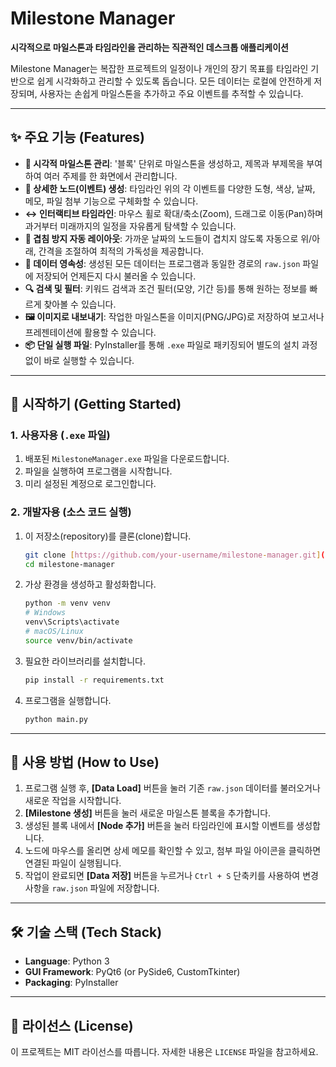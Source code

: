 # Milestone Manager

**시각적으로 마일스톤과 타임라인을 관리하는 직관적인 데스크톱 애플리케이션**

Milestone Manager는 복잡한 프로젝트의 일정이나 개인의 장기 목표를 타임라인 기반으로 쉽게 시각화하고 관리할 수 있도록 돕습니다. 모든 데이터는 로컬에 안전하게 저장되며, 사용자는 손쉽게 마일스톤을 추가하고 주요 이벤트를 추적할 수 있습니다.

---

## ✨ 주요 기능 (Features)

* **🎨 시각적 마일스톤 관리**: '블록' 단위로 마일스톤을 생성하고, 제목과 부제목을 부여하여 여러 주제를 한 화면에서 관리합니다.
* **📍 상세한 노드(이벤트) 생성**: 타임라인 위의 각 이벤트를 다양한 도형, 색상, 날짜, 메모, 파일 첨부 기능으로 구체화할 수 있습니다.
* **↔️ 인터랙티브 타임라인**: 마우스 휠로 확대/축소(Zoom), 드래그로 이동(Pan)하며 과거부터 미래까지의 일정을 자유롭게 탐색할 수 있습니다.
* **🤖 겹침 방지 자동 레이아웃**: 가까운 날짜의 노드들이 겹치지 않도록 자동으로 위/아래, 간격을 조절하여 최적의 가독성을 제공합니다.
* **💾 데이터 영속성**: 생성된 모든 데이터는 프로그램과 동일한 경로의 `raw.json` 파일에 저장되어 언제든지 다시 불러올 수 있습니다.
* **🔍 검색 및 필터**: 키워드 검색과 조건 필터(모양, 기간 등)를 통해 원하는 정보를 빠르게 찾아볼 수 있습니다.
* **🖼️ 이미지로 내보내기**: 작업한 마일스톤을 이미지(PNG/JPG)로 저장하여 보고서나 프레젠테이션에 활용할 수 있습니다.
* **📦 단일 실행 파일**: PyInstaller를 통해 `.exe` 파일로 패키징되어 별도의 설치 과정 없이 바로 실행할 수 있습니다.

---

## 🚀 시작하기 (Getting Started)

### 1. 사용자용 (`.exe` 파일)

1. 배포된 `MilestoneManager.exe` 파일을 다운로드합니다.
2. 파일을 실행하여 프로그램을 시작합니다.
3. 미리 설정된 계정으로 로그인합니다.

### 2. 개발자용 (소스 코드 실행)

1. 이 저장소(repository)를 클론(clone)합니다.
   ```bash
   git clone [https://github.com/your-username/milestone-manager.git](https://github.com/your-username/milestone-manager.git)
   cd milestone-manager
   ```
2. 가상 환경을 생성하고 활성화합니다.
   ```bash
   python -m venv venv
   # Windows
   venv\Scripts\activate
   # macOS/Linux
   source venv/bin/activate
   ```
3. 필요한 라이브러리를 설치합니다.
   ```bash
   pip install -r requirements.txt
   ```
4. 프로그램을 실행합니다.
   ```bash
   python main.py
   ```

---

## 📝 사용 방법 (How to Use)

1. 프로그램 실행 후, **[Data Load]** 버튼을 눌러 기존 `raw.json` 데이터를 불러오거나 새로운 작업을 시작합니다.
2. **[Milestone 생성]** 버튼을 눌러 새로운 마일스톤 블록을 추가합니다.
3. 생성된 블록 내에서 **[Node 추가]** 버튼을 눌러 타임라인에 표시할 이벤트를 생성합니다.
4. 노드에 마우스를 올리면 상세 메모를 확인할 수 있고, 첨부 파일 아이콘을 클릭하면 연결된 파일이 실행됩니다.
5. 작업이 완료되면 **[Data 저장]** 버튼을 누르거나 `Ctrl + S` 단축키를 사용하여 변경사항을 `raw.json` 파일에 저장합니다.

---

## 🛠️ 기술 스택 (Tech Stack)

* **Language**: Python 3
* **GUI Framework**: PyQt6 (or PySide6, CustomTkinter)
* **Packaging**: PyInstaller

---

## 📜 라이선스 (License)

이 프로젝트는 MIT 라이선스를 따릅니다. 자세한 내용은 `LICENSE` 파일을 참고하세요.
